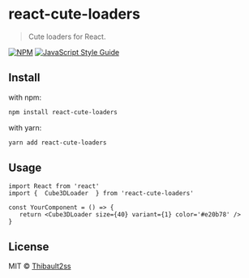 # react-cute-loaders

> Cute loaders for React.

[![NPM](https://img.shields.io/npm/v/react-cute-loaders.svg)](https://www.npmjs.com/package/react-cute-loaders) [![JavaScript Style Guide](https://img.shields.io/badge/code_style-standard-brightgreen.svg)](https://standardjs.com)

## Install
with npm:
```bash
npm install react-cute-loaders
```

with yarn:
```bash
yarn add react-cute-loaders
```

## Usage

```tsx
import React from 'react'
import {  Cube3DLoader  } from 'react-cute-loaders'

const YourComponent = () => {
   return <Cube3DLoader size={40} variant={1} color='#e20b78' />
}
```

## License

MIT © [Thibault2ss](https://github.com/Thibault2ss)
